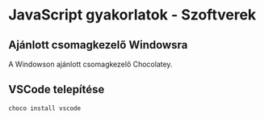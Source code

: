 # JavaScript gyakorlatok - Szoftverek

## Ajánlott csomagkezelő Windowsra

A Windowson ajánlott csomagkezelő Chocolatey.

## VSCode telepítése

```cmd
choco install vscode
```
